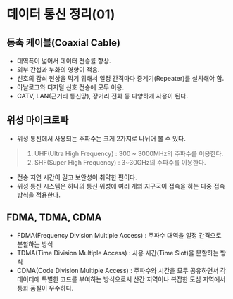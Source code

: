 # 데이터 통신 정리(01)

## 동축 케이블(Coaxial Cable)
- 대역폭이 넓어서 데이터 전송률 향상.
- 외부 간섭과 누화의 영향이 적음.
- 신호의 감쇠 현상을 막기 위해서 일정 간격마다 중계기(Repeater)를 설치해야 함.
- 아날로그와 디지털 신호 전송에 모두 이용.
- CATV, LAN(근거리 통신망), 장거리 전화 등 다양하게 사용이 된다.

## 위성 마이크로파
- 위성 통신에서 사용되는 주파수는 크게 2가지로 나뉘어 볼 수 있다.
> 1. UHF(Ultra High Frequency) : 300 ~ 3000MHz의 주파수를 이용한다.
> 2. SHF(Super High Frequency) : 3~30GHz의 주파수를 이용한다.
- 전송 지연 시간이 길고 보안성이 취약한 편이다.
- 위성 통신 시스템은 하나의 통신 위성에 여러 개의 지구국이 접속을 하는 다중 접속 방식을 적용한다.

## FDMA, TDMA, CDMA
- FDMA(Frequency Division Multiple Access) : 주파수 대역을 일정 간격으로 분할하는 방식
- TDMA(Time Division Multiple Access) : 사용 시간(Time Slot)을 분할하는 방식
- CDMA(Code Division Multiple Access) : 주파수와 시간을 모두 공유하면서 각 데이터에 특별한 코드를 부여하는 방식으로서 산간 지역이나 복잡한 도심 지역에서 통화 품질이 우수하다.

